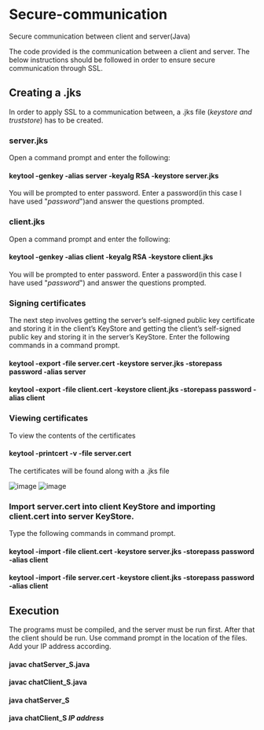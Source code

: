 # Secure-communication
Secure communication between client and server(Java)

The code provided is the communication between a client and server. The below instructions should be followed in order to ensure secure communication through SSL.


## Creating a .jks
In order to apply SSL to a communication between, a .jks file (*keystore and truststore*) has to be created.

### server.jks
 
Open a command prompt and enter the following: 
#### keytool -genkey -alias server -keyalg RSA -keystore server.jks

You will be prompted to enter password. Enter a password(in this case I have used "*password*")and answer the questions prompted.

### client.jks

Open a command prompt and enter the following: 
#### keytool -genkey -alias client -keyalg RSA -keystore client.jks

You will be prompted to enter password. Enter a password(in this case I have used "*password*") and answer the questions prompted.

### Signing certificates
The next step involves getting the server’s self-signed public key certificate and storing it in the client’s KeyStore and getting the client’s self-signed public key and storing it in the server’s KeyStore. Enter the following commands in a command prompt.

#### keytool -export -file server.cert -keystore server.jks -storepass password -alias server
#### keytool -export -file client.cert -keystore client.jks -storepass password -alias client 

### Viewing certificates
To view the contents of the certificates

#### keytool -printcert -v -file server.cert

The certificates will be found along with a .jks file

   ![image](https://user-images.githubusercontent.com/33988886/89716426-85d26200-d9ca-11ea-8d07-7798a0e4fc16.png)
   ![image](https://user-images.githubusercontent.com/33988886/89716438-a4d0f400-d9ca-11ea-9ac8-9c30684e5fc4.png)


###  Import server.cert into client KeyStore and importing client.cert into server KeyStore.

Type the following commands in command prompt.

#### keytool -import -file client.cert -keystore server.jks -storepass password -alias client
#### keytool -import -file server.cert -keystore client.jks -storepass password -alias client


## Execution
The programs must be compiled, and the server must be run first. After that the client should be run. Use command prompt in the location of the files. Add your IP address according.

#### javac chatServer_S.java
#### javac chatClient_S.java

#### java chatServer_S
#### java chatClient_S *IP address*







